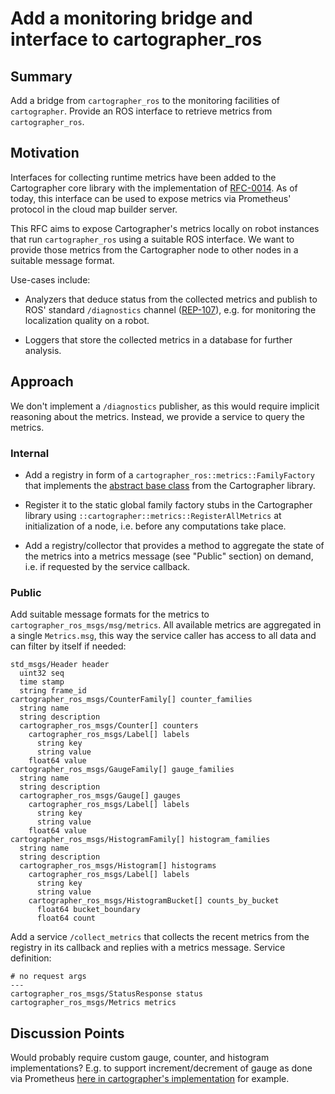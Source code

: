 # Add a monitoring bridge and interface to cartographer_ros

## Summary
[summary]: #summary

Add a bridge from `cartographer_ros` to the monitoring facilities of `cartographer`.
Provide an ROS interface to retrieve metrics from `cartographer_ros`.

## Motivation
[motivation]: #motivation

Interfaces for collecting runtime metrics have been added to the Cartographer core library with the implementation of [RFC-0014](https://github.com/googlecartographer/rfcs/blob/master/text/0014-monitoring.md).
As of today, this interface can be used to expose metrics via Prometheus' protocol in the cloud map builder server.

This RFC aims to expose Cartographer's metrics locally on robot instances that run `cartographer_ros` using a suitable ROS interface.
We want to provide those metrics from the Cartographer node to other nodes in a suitable message format.

Use-cases include:
  
  * Analyzers that deduce status from the collected metrics and publish to ROS' standard `/diagnostics` channel ([REP-107](http://www.ros.org/reps/rep-0107.html)), e.g. for monitoring the localization quality on a robot.
  
  * Loggers that store the collected metrics in a database for further analysis.

## Approach
[approach]: #approach

We don't implement a `/diagnostics` publisher, as this would require implicit reasoning about the metrics.
Instead, we provide a service to query the metrics.

### Internal

* Add a registry in form of a `cartographer_ros::metrics::FamilyFactory` that implements the [abstract base class](https://github.com/googlecartographer/cartographer/blob/master/cartographer/metrics/family_factory.h) from the Cartographer library.

* Register it to the static global family factory stubs in the Cartographer library using `::cartographer::metrics::RegisterAllMetrics` at initialization of a node, i.e. before any computations take place.

* Add a registry/collector that provides a method to aggregate the state of the metrics into a metrics message (see "Public" section) on demand, i.e. if requested by the service callback.


### Public

Add suitable message formats for the metrics to `cartographer_ros_msgs/msg/metrics`.
All available metrics are aggregated in a single `Metrics.msg`, this way the service caller has access to all data and can filter by itself if needed:
```
std_msgs/Header header
  uint32 seq
  time stamp
  string frame_id
cartographer_ros_msgs/CounterFamily[] counter_families
  string name
  string description
  cartographer_ros_msgs/Counter[] counters
    cartographer_ros_msgs/Label[] labels
      string key
      string value
    float64 value
cartographer_ros_msgs/GaugeFamily[] gauge_families
  string name
  string description
  cartographer_ros_msgs/Gauge[] gauges
    cartographer_ros_msgs/Label[] labels
      string key
      string value
    float64 value
cartographer_ros_msgs/HistogramFamily[] histogram_families
  string name
  string description
  cartographer_ros_msgs/Histogram[] histograms
    cartographer_ros_msgs/Label[] labels
      string key
      string value
    cartographer_ros_msgs/HistogramBucket[] counts_by_bucket
      float64 bucket_boundary
      float64 count
```

Add a service `/collect_metrics` that collects the recent metrics from the registry in its callback and replies with a metrics message.
Service definition:

```
# no request args
---
cartographer_ros_msgs/StatusResponse status
cartographer_ros_msgs/Metrics metrics
```

## Discussion Points
[discussion]: #discussion

Would probably require custom gauge, counter, and histogram implementations? E.g. to support increment/decrement of gauge as done via Prometheus [here in cartographer's implementation](https://github.com/googlecartographer/cartographer/blob/master/cartographer/cloud/metrics/prometheus/family_factory.cc#L70) for example.
